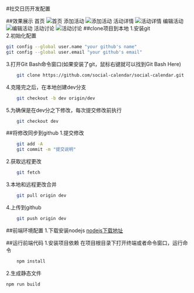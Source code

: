 #社交日历开发配置

##效果展示
首页
![首页](screenshot/1.jpg)
添加活动
![添加活动](screenshot/2.jpg)
活动详情
![活动详情](screenshot/3.jpg)
编辑活动
![编辑活动](screenshot/4.jpg)
活动讨论
![活动讨论](screenshot/5.jpg)
##clone项目到本地
1.安装git<br/>
2.初始化配置

```sh
git config --global user.name "your github's name"
git config --global user.email "your github's email"
```
3.打开Git Bash命令窗口(如果安装了git，鼠标右键就可以找到Git Bash Here)

```sh
	git clone https://github.com/social-calendar/social-calendar.git
```
4.克隆完之后，在本地创建dev分支

```sh
	git checkout -b dev origin/dev
```
5.为确保是在dev分之下修改，每次提交修改前执行

```sh
	git checkout dev
```
##将修改同步到github
1.提交修改

```sh
    git add -A
	git commit -m "提交说明"
```
2.获取远程更改
```sh
	git fetch
```
3.本地和远程更改合并
```sh
	git pull origin dev
```
4.上传到github
```sh
	git push origin dev	
```

##前端环境配置
1.下载安装nodejs
[nodejs下载地址](https://nodejs.org/)

##运行前端代码
1.安装项目依赖
在项目根目录下打开终端或者命令窗口，运行命令 
```sh
	npm install
```
2.生成静态文件

```sh
npm run build
```

